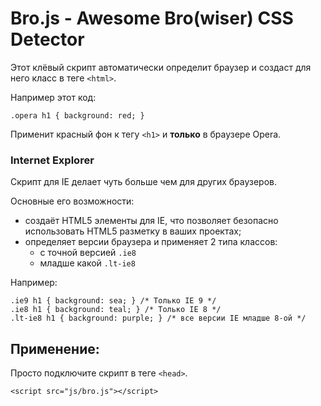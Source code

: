 # Bro.js - Awesome Bro(wiser) CSS Detector
Этот клёвый скрипт автоматически определит браузер и создаст для него класс в теге `<html>`.

Например этот код: 

	.opera h1 { background: red; }

Применит красный фон к тегу `<h1>` и **только** в браузере Opera.

### Internet Explorer
Скрипт для IE делает чуть больше чем для других браузеров.

Основные его возможности:

* создаёт HTML5 элементы для IE, что позволяет безопасно использовать HTML5 разметку в ваших проектах;
* определяет версии браузера и применяет 2 типа классов: 
	* с точной версией `.ie8`
	* младше какой `.lt-ie8`

Например:

	.ie9 h1 { background: sea; } /* Только IE 9 */
	.ie8 h1 { background: teal; } /* Только IE 8 */
	.lt-ie8 h1 { background: purple; } /* все версии IE младше 8-ой */

## Применение: 
Просто подключите скрипт в теге `<head>`. 

	<script src="js/bro.js"></script>